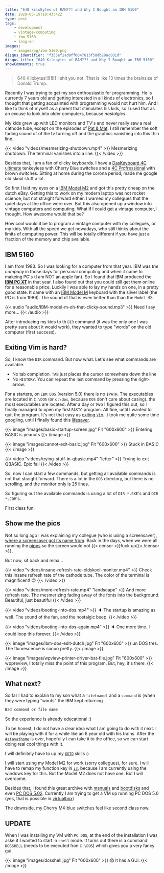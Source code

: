 ```yaml
---
title: "640 kiloBytes of RAM??! and Why I Bought an IBM 5160"
date: 2020-05-19T18:43:42Z
type: post
tags:
    - development
    - vintage-computing
    - ibm-5160
    - lang-en
images:
    - images/og/ibm-5160.png
disqus_identifier: "f355ef2ad8ff0047813f58db28ac801d"
disqus_title: "640 Kilobytes of RAM??! and Why I Bought an IBM 5160"
showComments: true
---
```


> 640 Kilobytes!!!!1!!1 I shit you not. That is like 10 times the brainsize of Donald Trump.

Recently I was trying to get my son enthousiastic for programming. He is currently 7 years old and getting interested in all kinds of electronics,
so I thought that getting acquainted with programming would not hurt him. And I like to think of myself as a parent that stimulates his kids, so I used that
as an excuse to look into older computers, because _nostalgics_.

My kids grew up with LED monitors and TV's and never really saw a real cathode tube, except on the episodes of [Pat & Mat](https://en.wikipedia.org/wiki/Pat_%26_Mat).
I still remember the soft fading sound of of the tv turning off and the graphics vanishing into this thin line.

{{< video "videos/mesmerizing-shutdown.mp4" >}}
Mesmerizing shutdown. The terminal vanishes into a line.
{{< /video >}}

Besides that, I am a fan of clicky keyboards. I have a [DasKeyboard 4C ultimate](https://www.daskeyboard.com/daskeyboard-4C-ultimate/) tenkeyless with Cherry Blue switches and a [4C Profressional](https://www.daskeyboard.com/daskeyboard-4C-tenkeyless-professional/) with brown switches. Sitting at home during the
corona period, made me google old skool stuff a lot.

So first I laid my eyes on a [IBM Model M2](https://clickykeyboards.com/product/ibm-model-m2-1395300-made-by-ibm-06-30-1993/) and got this pretty cheap on
the dutch eBay. Getting this to work on my modern laptop was not rocket science, but not straight forward either. I warned my collegues
that the quiet days at the office were over. But this also opened up a window into vintage computers and computing. What if I could get a vintage computer, I thought. How awesome would that be?

How cool would it be to program a vintage computer with my collegues, or my kids. With all the speed we get nowadays, who still thinks about the limits of computing power. This will be totally different if you have just a fraction of the memory and chip available.

## IBM 5160

I am from 1983. So I was looking for a computer from that year. IBM was _the company_ in those days for personal computing and when it came to makeing PC's (I am NOT an apple fan). So I found that IBM produced the [**IBM PC XT**](https://en.wikipedia.org/wiki/IBM_Personal_Computer_XT) in that year. I also found out that you could still get them online for a reasonable price.
Luckliy I was able to lay my hands on one, in a pretty good state. It came with an [IBM Model M](https://clickykeyboards.com/product-category/1986-1989-ibm-model-m-silver-label/) keyboard with the silver label (the PC is from 1986). The sound of that is even better than than the `Model M2`.

{{< audio "audio/IBM-model-m-oh-that-clicky-sound.mp3" >}}
Need I say more...
{{< /audio >}}

After introducing my kids to th `DIR` command (it was the only one I was pretty sure about it would work), they wanted to type "words" on the old computer (first success).

## Exiting Vim is hard?

So, I know the `DIR` command. But now what. Let's see what commands are available.

* No tab completion. `TAB` just places the cursor somewhere down the line
* No `HISTORY`. You can repeat the last command by pressing the right-arrow.

For a starters, on `IBM DOS` (version 5.0) there is no `$PATH`. The executables are located in `C:\DOS` (or `c:\dos`, because `DOS` don't care about casing). the most executables are located. After a day or two I figured this out, so I finally managed to open my first `BASIC` program. All fine, until I wanted to quit the program. It's not that easy as [exiting `Vim`](https://stackoverflow.com/questions/11828270/how-do-i-exit-the-vim-editor). It took me quite some time googling, until I finally found this [lifesaver](https://stackoverflow.com/questions/44253055/how-can-i-exit-microsoft-gw-basic-ibm-basica-or-other-similar-old-dialects-of).

{{< image "images/basic-startup-screen.jpg" Fit "600x600" >}}
Entering BASIC is peanuts
{{< /image >}}

{{< image "images/cannot-exit-basic.jpg" Fit "600x600" >}}
Stuck in BASIC
{{< /image >}}

{{< video "videos/trying-stuff-in-qbasic.mp4" "letter" >}}
Trying to exit QBASIC. Epic fail
{{< /video >}}

So, now I can start a few commands, but getting all available commands is not that straight forward. There is a lot in the `DOS` directory, but there is no scrolling, and the monitor only is 25 lines.

So figuring out the available commands is using a lot of `DIR *.EXE`'s and `DIR *.COM`'s.

First class fun.

## Show me the pics

Not so long ago I was explaining my collegue (who is using a screensaver), [where a screensaver got its name from](https://en.wikipedia.org/wiki/Screensaver). Back in the days, when we were all running the [pipes](https://www.youtube.com/watch?v=Uzx9ArZ7MUU) so the screen would not {{< censor >}}fuck up{{< /censor >}}.

But now, sit back and relax...

{{< video "videos/insane-refresh-rate-oldskool-monitor.mp4" >}}
Check this insane refresh rate of the cathode tube. The color of the terminal is magnificent! 😍
{{< /video >}}

{{< video "videos/more-refresh-rate.mp4" "landscape" >}}
And more refresh rate. The mesmerizing fading away of the fonts into the background. Beautiful, just beautiful
{{< /video >}}

{{< video "videos/booting-into-dos.mp4" >}}
🔈 The startup is amazing as well. The sound of the fan, and the nostalgic beep.
{{< /video >}}

{{< video "videos/booting-into-dos-again.mp4" >}}
🔈 One more time. I could loop this forever.
{{< /video >}}

{{< image "images/ibm-dos-edit-dutch.jpg" Fit "600x600" >}}
un DOS tres. The fluorescence is soooo pretty.
{{< /image >}}

{{< image "images/wpview-printer-driver-bat-file.jpg" Fit "600x600" >}}
wppreview, I totally miss the point of this program. But, hey, it's there.
{{< /image >}}

## What next?

So far I had to explain to my son what a `file(name)` and a `command` is (when they were typing "words" the IBM kept returning

```cmd
Bad command or file name
```

So the experience is already educational :)

To be honest, I do not have a clear idea what I am going to do with it next. I will be playing with it for a while like an 8 year old with his trains.
After the [`#stayathome`](https://twitter.com/hashtag/stayathome) is over, hopefully I can take it to the office, so we can start doing real cool things with it.

I will definitely have to up my [`GOTO`](https://www.qb64.org/wiki/GOTO) skills :)

I will start using my Model M2 for work (sorry collegues), for sure. I will have to remap my function key in [`i3`](https://i3wm.org/), because I am currently using the
windows key for this. But the Model M2 does not have one. But I will overcome.

Besides that, I found this great archive with [manuals](ihttps://archive.org/search.php?query=dos%20ibm) and [bootdisks](http://www.retroarchive.org/dos/disks/) and even [PC DOS 5.02](https://winworldpc.com/download/40c2a543-4218-c39a-11c3-a4e284a2c3a5). Currently I am trying to get a VM up running PC DOS 5.0 (yes, that is possible in [virtualbox](https://www.youtube.com/watch?v=xfjUkJMe_kw))

The downside, my Cherry MX blue switches feel like second class now.

## UPDATE

When I was installing my VM with `PC DOS`, at the end of the installation I was aske if I wanted to start in `shell` mode. It turns out there is a command `DOSSHELL` (needs to be executed fron `C:\DOS`) which gives you a very fancy
gui.

{{< image "images/dosshell.jpg" Fit "600x600" >}}
😱 It has a GUI.
{{< /image >}}

